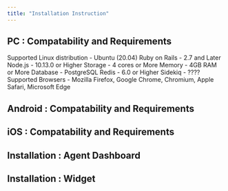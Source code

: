 ```yaml
---
title: "Installation Instruction"
---
```


## PC : Compatability and Requirements 
Supported Linux distribution    - Ubuntu (20.04)
Ruby on Rails                   - 2.7 and Later 
Node.js                         - 10.13.0 or Higher
Storage                         - 4 cores or More
Memory                          - 4GB RAM or More
Database                        - PostgreSQL
Redis                           - 6.0 or Higher
Sidekiq                         - ????
Supported Browsers              - Mozilla Firefox, Google Chrome, Chromium, Apple Safari, Microsoft Edge
## Android : Compatability and Requirements 
## iOS : Compatability and Requirements 
## Installation : Agent Dashboard
## Installation : Widget

